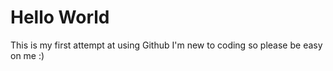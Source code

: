 # Hello World
This is my first attempt at using Github
I'm new to coding so please be easy on me :)
